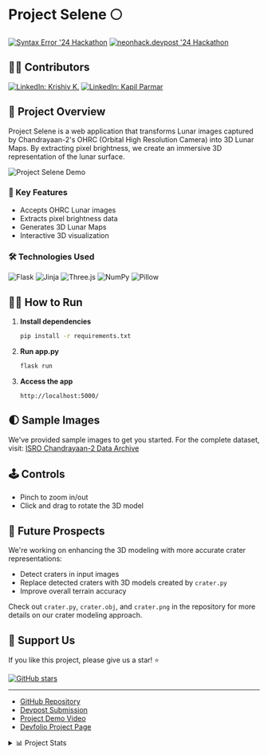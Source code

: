 # Project Selene 🌕 

[![Syntax Error '24 Hackathon](https://img.shields.io/badge/Syntax%20Error%20'24-Hackathon-blueviolet?style=for-the-badge)](https://syntax-error-2024.devfolio.co/overview)
[![neonhack.devpost '24 Hackathon](https://img.shields.io/badge/Neon%20Hack%20'24-Hackathon-blueviolet?style=for-the-badge)](https://neonhack.devpost.com/)

## 👨‍💻 Contributors

[![LinkedIn: Krishiv K.](https://img.shields.io/badge/-Krishiv%20K.-blue?style=flat-square&logo=Linkedin&logoColor=white&link=https://www.linkedin.com/in/krishiv1545/)](https://www.linkedin.com/in/krishiv1545/)
[![LinkedIn: Kapil Parmar](https://img.shields.io/badge/-Kapil%20Parmar-blue?style=flat-square&logo=Linkedin&logoColor=white&link=https://www.linkedin.com/in/imkapil/)](https://www.linkedin.com/in/imkapil/)

## 🚀 Project Overview

Project Selene is a web application that transforms Lunar images captured by Chandrayaan-2's OHRC (Orbital High Resolution Camera) into 3D Lunar Maps. By extracting pixel brightness, we create an immersive 3D representation of the lunar surface.

![Project Selene Demo](https://github.com/user-attachments/assets/b6e2ec06-ab2e-4549-91bd-e3407e25af18)

### 🌟 Key Features

- Accepts OHRC Lunar images
- Extracts pixel brightness data
- Generates 3D Lunar Maps
- Interactive 3D visualization

### 🛠️ Technologies Used

![Flask](https://img.shields.io/badge/Flask-000000?style=for-the-badge&logo=flask&logoColor=white)
![Jinja](https://img.shields.io/badge/Jinja-B41717?style=for-the-badge&logo=jinja&logoColor=white)
![Three.js](https://img.shields.io/badge/Three.js-000000?style=for-the-badge&logo=three.js&logoColor=white)
![NumPy](https://img.shields.io/badge/NumPy-013243?style=for-the-badge&logo=numpy&logoColor=white)
![Pillow](https://img.shields.io/badge/Pillow-3776AB?style=for-the-badge&logo=python&logoColor=white)

## 🏃‍♂️ How to Run

1. **Install dependencies**
   ```bash
   pip install -r requirements.txt
   ```

2. **Run app.py**
   ```bash
   flask run
   ```

3. **Access the app**
   ```
   http://localhost:5000/
   ```

## 🌓 Sample Images

We've provided sample images to get you started. For the complete dataset, visit:
[ISRO Chandrayaan-2 Data Archive](https://pradan.issdc.gov.in/ch2/protected/browse.xhtml?id=ohrc)

## 🕹️ Controls

- Pinch to zoom in/out
- Click and drag to rotate the 3D model

## 🔮 Future Prospects

We're working on enhancing the 3D modeling with more accurate crater representations:

- Detect craters in input images
- Replace detected craters with 3D models created by `crater.py`
- Improve overall terrain accuracy

Check out `crater.py`, `crater.obj`, and `crater.png` in the repository for more details on our crater modeling approach.

## 💖 Support Us

If you like this project, please give us a star! ⭐

[![GitHub stars](https://img.shields.io/github/stars/krishiv1545/Project-Selene.svg?style=social&label=Star&maxAge=2592000)](https://github.com/krishiv1545/Project-Selene/stargazers/)

---

- [GitHub Repository](https://github.com/krishiv1545/Project-Selene)
- [Devpost Submission](https://devpost.com/software/project-selene)
- [Project Demo Video](https://www.youtube.com/watch?v=bUBe6XmM_ps)
- [Devfolio Project Page](https://devfolio.co/projects/project-selene-6bc1)

  
<details>
<summary>📊 Project Stats</summary>

![GitHub language count](https://img.shields.io/github/languages/count/krishiv1545/Project-Selene)
![GitHub top language](https://img.shields.io/github/languages/top/krishiv1545/Project-Selene)
![GitHub last commit](https://img.shields.io/github/last-commit/krishiv1545/Project-Selene)
![GitHub issues](https://img.shields.io/github/issues/krishiv1545/Project-Selene)
